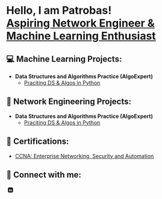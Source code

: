 <h1>Hello, I am Patrobas! <br/><a href="https://www.linkedin.com/in/patrobas-masika">Aspiring Network Engineer & Machine Learning Enthusiast</a></h1>

<h2>💻 Machine Learning Projects:</h2>

- <b>Data Structures and Algorithms Practice (AlgoExpert)</b>
  - [Praciting DS & Algos in Python](https://github.com/joshmadakor1/Algorithms-Practice)

<h2>📡 Network Engineering Projects:</h2>

- <b>Data Structures and Algorithms Practice (AlgoExpert)</b>
  - [Praciting DS & Algos in Python](https://github.com/joshmadakor1/Algorithms-Practice)

<h2>📄 Certifications: </h2>
  
- <a href="https://www.credly.com/badges/41c7d64c-88ea-4a59-a293-7340f96fba76/public_url">CCNA: Enterprise Networking, Security and Automation</a>
  
<h2> 🤳 Connect with me:</h2>
<a href="https://www.linkedin.com/in/patrobas-masika"> <img align="left" alt="PatrobasMasika | LinkedIn" src="Social-Media-Icons/linkedin-logo-linkedin-symbol-linkedin-icon-free-free-vector.jpg" width="22px"/> </a>

<!--
**joshmadakor1/joshmadakor1** is a ✨ _special_ ✨ repository because its `README.md` (this file) appears on your GitHub profile.

Here are some ideas to get you started:

- 🔭 I’m currently working on ...
- 🌱 I’m currently learning ...
- 👯 I’m looking to collaborate on ...
- 🤔 I’m looking for help with ...
- 💬 Ask me about ...
- 📫 How to reach me: ...
- 😄 Pronouns: ...
- ⚡ Fun fact: ...
-->
